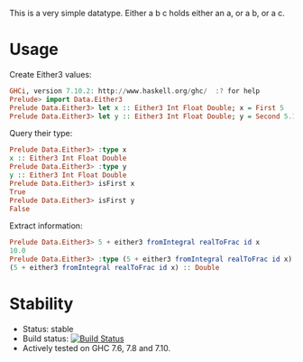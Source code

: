 This is a very simple datatype. Either a b c holds either an a, or a b, or a c.

# Usage

Create Either3 values:
``` haskell
GHCi, version 7.10.2: http://www.haskell.org/ghc/  :? for help
Prelude> import Data.Either3
Prelude Data.Either3> let x :: Either3 Int Float Double; x = First 5
Prelude Data.Either3> let y :: Either3 Int Float Double; y = Second 5.12
```
Query their type:
```haskell
Prelude Data.Either3> :type x
x :: Either3 Int Float Double
Prelude Data.Either3> :type y
y :: Either3 Int Float Double
Prelude Data.Either3> isFirst x
True
Prelude Data.Either3> isFirst y
False
```
Extract information:
```haskell
Prelude Data.Either3> 5 + either3 fromIntegral realToFrac id x
10.0
Prelude Data.Either3> :type (5 + either3 fromIntegral realToFrac id x)
(5 + either3 fromIntegral realToFrac id x) :: Double
```

# Stability

* Status: stable
* Build status: [![Build Status](https://travis-ci.org/keera-studios/data-either3.svg?branch=master)](https://travis-ci.org/keera-studios/data-either3)
* Actively tested on GHC 7.6, 7.8 and 7.10.
